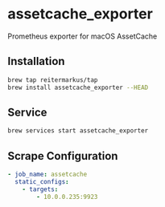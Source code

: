 # assetcache_exporter

Prometheus exporter for macOS AssetCache

## Installation

```sh
brew tap reitermarkus/tap
brew install assetcache_exporter --HEAD
```

## Service

```sh
brew services start assetcache_exporter
``` 

## Scrape Configuration

```yaml
- job_name: assetcache
  static_configs:
    - targets:
        - 10.0.0.235:9923
```
